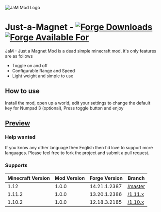 ![JaM Mod Logo](https://www.dropbox.com/s/ktocvf4ehqqiabk/Jam.jpg?dl=1)

# Just-a-Magnet - [![Forge Downloads](http://cf.way2muchnoise.eu/jam-just-a-magnet.svg)](https://mods.curse.com/mc-mods/minecraft/274006-jam-just-a-magnet) [![Forge Available For](http://cf.way2muchnoise.eu/versions/jam-just-a-magnet.svg)](https://mods.curse.com/mc-mods/minecraft/274006-jam-just-a-magnet)
JaM - Just a Magnet Mod is a dead simple minecraft mod. it's only features are as follows

- Toggle on and off
- Configurable Range and Speed
- Light weight and simple to use

## How to use
Install the mod, open up a world, edit your settings to change the default key for Numpad 3 (optional), Press toggle button and enjoy

## [Preview](http://i.imgur.com/nsvE0w1.gifv)

### Help wanted
If you know any other language then English then I'd love to support more languages. Please feel free to fork the project and submit a pull request.

### Supports
|Minecraft Version|Mod Version|Forge Version|Branch
|---|---|---|---
|1.12|1.0.0|14.21.1.2387|[/master](https://github.com/MichaelHillcox/Just-a-Magnet-Mod/tree/master)
|1.11.2|1.0.0|13.20.1.2386|[/1.11.x](https://github.com/MichaelHillcox/Just-a-Magnet-Mod/tree/1.11.x)
|1.10.2|1.0.0|12.18.3.2185|[/1.10.x](https://github.com/MichaelHillcox/Just-a-Magnet-Mod/tree/1.10.x)
